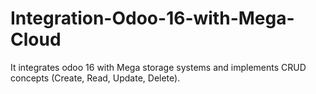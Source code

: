 # Integration-Odoo-16-with-Mega-Cloud
It integrates odoo 16 with Mega storage systems and implements CRUD concepts (Create, Read, Update, Delete).
